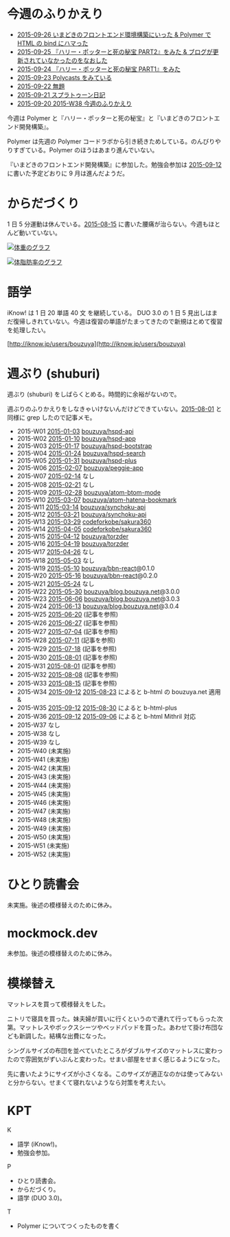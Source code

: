 # 今週のふりかえり

- [2015-09-26 いまどきのフロントエンド環境構築にいった & Polymer で HTML の bind にハマった][2015-09-26]
- [2015-09-25 『ハリー・ポッターと死の秘宝 PART2』をみた & ブログが更新されていなかったのをなおした][2015-09-25]
- [2015-09-24 『ハリー・ポッターと死の秘宝 PART1』をみた][2015-09-24]
- [2015-09-23 Polycasts をみている][2015-09-23]
- [2015-09-22 無題][2015-09-22]
- [2015-09-21 スプラトゥーン日記][2015-09-21]
- [2015-09-20 2015-W38 今週のふりかえり][2015-09-20]

今週は Polymer と『ハリー・ポッターと死の秘宝』と『いまどきのフロントエンド開発構築』。

Polymer は先週の Polymer コードラボから引き続きためしている。のんびりやりすぎている。Polymer のほうはあまり進んでいない。

『いまどきのフロントエンド開発構築』に参加した。勉強会参加は [2015-09-12][] に書いた予定どおりに 9 月は進んだようだ。

# からだづくり

1 日 5 分運動は休んでいる。[2015-08-15][] に書いた腰痛が治らない。今週もほとんど動いていない。

[![体重のグラフ][graph-weight-img]][graph-weight-url]

[![体脂肪率のグラフ][graph-percent-img]][graph-percent-url]

# 語学

iKnow! は 1 日 20 単語 40 文 を継続している。 DUO 3.0 の 1 日 5 見出しはまだ復帰しきれていない。今週は復習の単語がたまってきたので新規はとめて復習を処理したい。

[http://iknow.jp/users/bouzuya](http://iknow.jp/users/bouzuya)

# 週ぶり (shuburi)

週ぶり (shuburi) をしばらくとめる。時間的に余裕がないので。

週ぶりのふりかえりをしなきゃいけないんだけどできていない。[2015-08-01][] と同様に grep したので記事メモ。

- 2015-W01 [2015-01-03][] [bouzuya/hspd-api][]
- 2015-W02 [2015-01-10][] [bouzuya/hspd-app][]
- 2015-W03 [2015-01-17][] [bouzuya/hspd-bootstrap][]
- 2015-W04 [2015-01-24][] [bouzuya/hspd-search][]
- 2015-W05 [2015-01-31][] [bouzuya/hspd-plus][]
- 2015-W06 [2015-02-07][] [bouzuya/peggie-app][]
- 2015-W07 [2015-02-14][] なし
- 2015-W08 [2015-02-21][] なし
- 2015-W09 [2015-02-28][] [bouzuya/atom-btom-mode][]
- 2015-W10 [2015-03-07][] [bouzuya/atom-hatena-bookmark][]
- 2015-W11 [2015-03-14][] [bouzuya/synchoku-api][]
- 2015-W12 [2015-03-21][] [bouzuya/synchoku-api][]
- 2015-W13 [2015-03-29][] [codeforkobe/sakura360][]
- 2015-W14 [2015-04-05][] [codeforkobe/sakura360][]
- 2015-W15 [2015-04-12][] [bouzuya/torzder][]
- 2015-W16 [2015-04-19][] [bouzuya/torzder][]
- 2015-W17 [2015-04-26][] なし
- 2015-W18 [2015-05-03][] なし
- 2015-W19 [2015-05-10][] [bouzuya/bbn-react][]@0.1.0
- 2015-W20 [2015-05-16][] [bouzuya/bbn-react][]@0.2.0
- 2015-W21 [2015-05-24][] なし
- 2015-W22 [2015-05-30][] [bouzuya/blog.bouzuya.net][]@3.0.0
- 2015-W23 [2015-06-06][] [bouzuya/blog.bouzuya.net][]@3.0.3
- 2015-W24 [2015-06-13][] [bouzuya/blog.bouzuya.net][]@3.0.4
- 2015-W25 [2015-06-20][] (記事を参照)
- 2015-W26 [2015-06-27][] (記事を参照)
- 2015-W27 [2015-07-04][] (記事を参照)
- 2015-W28 [2015-07-11][] (記事を参照)
- 2015-W29 [2015-07-18][] (記事を参照)
- 2015-W30 [2015-08-01][] (記事を参照)
- 2015-W31 [2015-08-01][] (記事を参照)
- 2015-W32 [2015-08-08][] (記事を参照)
- 2015-W33 [2015-08-15][] (記事を参照)
- 2015-W34 [2015-09-12][] [2015-08-23][] によると b-html の bouzuya.net 適用 &
- 2015-W35 [2015-09-12][] [2015-08-30][] によると b-html-plus
- 2015-W36 [2015-09-12][] [2015-09-06][] によると b-html Mithril 対応
- 2015-W37 なし
- 2015-W38 なし
- 2015-W39 なし
- 2015-W40 (未実施)
- 2015-W41 (未実施)
- 2015-W42 (未実施)
- 2015-W43 (未実施)
- 2015-W44 (未実施)
- 2015-W45 (未実施)
- 2015-W46 (未実施)
- 2015-W47 (未実施)
- 2015-W48 (未実施)
- 2015-W49 (未実施)
- 2015-W50 (未実施)
- 2015-W51 (未実施)
- 2015-W52 (未実施)

# ひとり読書会

未実施。後述の模様替えのために休み。

# mockmock.dev

未参加。後述の模様替えのために休み。

# 模様替え

マットレスを買って模様替えをした。

ニトリで寝具を買った。妹夫婦が買いに行くというので連れて行ってもらった次第。マットレスやボックスシーツやベッドパッドを買った。あわせて掛け布団なども新調した。結構な出費になった。

シングルサイズの布団を並べていたところがダブルサイズのマットレスに変わったので雰囲気がずいぶんと変わった。せまい部屋をせまく感じるようになった。

先に書いたようにサイズが小さくなる。このサイズが適正なのかは使ってみないと分からない。せまくて寝れないようなら対策を考えたい。

# KPT

K

- 語学 (iKnow!)。
- 勉強会参加。

P

- ひとり読書会。
- からだづくり。
- 語学 (DUO 3.0)。

T

- Polymer についてつくったものを書く

[graph-percent-img]: http://graph.hatena.ne.jp/bouzuya/graph?graphname=percent&startdate=2015-01-01&enddate=2015-09-27
[graph-percent-url]: http://graph.hatena.ne.jp/bouzuya/percent/?startdate=2015-01-01&enddate=2015-09-27
[graph-weight-img]: http://graph.hatena.ne.jp/bouzuya/graph?graphname=weight&startdate=2015-01-01&enddate=2015-09-27
[graph-weight-url]: http://graph.hatena.ne.jp/bouzuya/weight/?startdate=2015-01-01&enddate=2015-09-27
[2015-01-03]: http://blog.bouzuya.net/2015/01/03/
[2015-01-10]: http://blog.bouzuya.net/2015/01/10/
[2015-01-17]: http://blog.bouzuya.net/2015/01/17/
[2015-01-24]: http://blog.bouzuya.net/2015/01/24/
[2015-01-31]: http://blog.bouzuya.net/2015/01/31/
[2015-02-07]: http://blog.bouzuya.net/2015/02/07/
[2015-02-14]: http://blog.bouzuya.net/2015/02/14/
[2015-02-21]: http://blog.bouzuya.net/2015/02/21/
[2015-02-28]: http://blog.bouzuya.net/2015/02/28/
[2015-03-07]: http://blog.bouzuya.net/2015/03/07/
[2015-03-14]: http://blog.bouzuya.net/2015/03/14/
[2015-03-21]: http://blog.bouzuya.net/2015/03/21/
[2015-03-29]: http://blog.bouzuya.net/2015/03/29/
[2015-04-05]: http://blog.bouzuya.net/2015/04/05/
[2015-04-12]: http://blog.bouzuya.net/2015/04/12/
[2015-04-19]: http://blog.bouzuya.net/2015/04/19/
[2015-04-26]: http://blog.bouzuya.net/2015/04/26/
[2015-05-03]: http://blog.bouzuya.net/2015/05/03/
[2015-05-10]: http://blog.bouzuya.net/2015/05/10/
[2015-05-16]: http://blog.bouzuya.net/2015/05/16/
[2015-05-24]: http://blog.bouzuya.net/2015/05/24/
[2015-05-30]: http://blog.bouzuya.net/2015/05/30/
[2015-06-06]: http://blog.bouzuya.net/2015/06/06/
[2015-06-13]: http://blog.bouzuya.net/2015/06/13/
[2015-06-20]: http://blog.bouzuya.net/2015/06/20/
[2015-06-27]: http://blog.bouzuya.net/2015/06/27/
[2015-07-04]: http://blog.bouzuya.net/2015/07/04/
[2015-07-11]: http://blog.bouzuya.net/2015/07/11/
[2015-07-18]: http://blog.bouzuya.net/2015/07/18/
[2015-08-01]: http://blog.bouzuya.net/2015/08/01/
[2015-08-08]: http://blog.bouzuya.net/2015/08/08/
[2015-08-15]: http://blog.bouzuya.net/2015/08/15/
[2015-08-23]: http://blog.bouzuya.net/2015/08/23/
[2015-08-30]: http://blog.bouzuya.net/2015/08/30/
[2015-09-06]: http://blog.bouzuya.net/2015/09/06/
[2015-09-12]: http://blog.bouzuya.net/2015/09/12/
[2015-09-20]: http://blog.bouzuya.net/2015/09/20/
[2015-09-21]: http://blog.bouzuya.net/2015/09/21/
[2015-09-22]: http://blog.bouzuya.net/2015/09/22/
[2015-09-23]: http://blog.bouzuya.net/2015/09/23/
[2015-09-24]: http://blog.bouzuya.net/2015/09/24/
[2015-09-25]: http://blog.bouzuya.net/2015/09/25/
[2015-09-26]: http://blog.bouzuya.net/2015/09/26/
[bouzuya/atom-btom-mode]: https://github.com/bouzuya/atom-btom-mode
[bouzuya/atom-hatena-bookmark]: https://github.com/bouzuya/atom-hatena-bookmark
[bouzuya/bbn-react]: https://github.com/bouzuya/bbn-react
[bouzuya/blog.bouzuya.net]: https://github.com/bouzuya/blog.bouzuya.net
[bouzuya/hspd-api]: https://github.com/bouzuya/hspd-api
[bouzuya/hspd-app]: https://github.com/bouzuya/hspd-app
[bouzuya/hspd-bootstrap]: https://github.com/bouzuya/hspd-bootstrap
[bouzuya/hspd-plus]: https://github.com/bouzuya/hspd-plus
[bouzuya/hspd-search]: https://github.com/bouzuya/hspd-search
[bouzuya/peggie-app]: https://github.com/bouzuya/peggie-app
[bouzuya/synchoku-api]: https://github.com/bouzuya/synchoku-api
[bouzuya/torzder]: https://github.com/bouzuya/torzder
[codeforkobe/sakura360]: https://github.com/codeforkobe/sakura360
